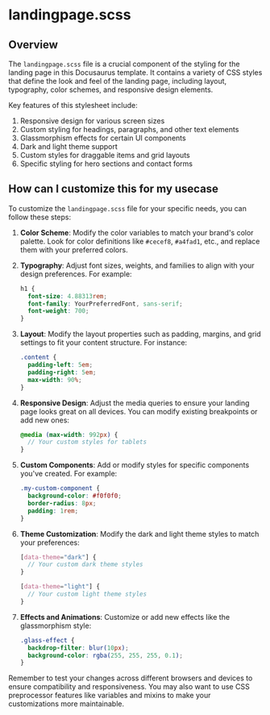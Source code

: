 # landingpage.scss

## Overview

The `landingpage.scss` file is a crucial component of the styling for the landing page in this Docusaurus template. It contains a variety of CSS styles that define the look and feel of the landing page, including layout, typography, color schemes, and responsive design elements.

Key features of this stylesheet include:

1. Responsive design for various screen sizes
2. Custom styling for headings, paragraphs, and other text elements
3. Glassmorphism effects for certain UI components
4. Dark and light theme support
5. Custom styles for draggable items and grid layouts
6. Specific styling for hero sections and contact forms

## How can I customize this for my usecase

To customize the `landingpage.scss` file for your specific needs, you can follow these steps:

1. **Color Scheme**: Modify the color variables to match your brand's color palette. Look for color definitions like `#cecef8`, `#a4fad1`, etc., and replace them with your preferred colors.

2. **Typography**: Adjust font sizes, weights, and families to align with your design preferences. For example:
   ```scss
   h1 {
     font-size: 4.88313rem;
     font-family: YourPreferredFont, sans-serif;
     font-weight: 700;
   }
   ```

3. **Layout**: Modify the layout properties such as padding, margins, and grid settings to fit your content structure. For instance:
   ```scss
   .content {
     padding-left: 5em;
     padding-right: 5em;
     max-width: 90%;
   }
   ```

4. **Responsive Design**: Adjust the media queries to ensure your landing page looks great on all devices. You can modify existing breakpoints or add new ones:
   ```scss
   @media (max-width: 992px) {
     // Your custom styles for tablets
   }
   ```

5. **Custom Components**: Add or modify styles for specific components you've created. For example:
   ```scss
   .my-custom-component {
     background-color: #f0f0f0;
     border-radius: 8px;
     padding: 1rem;
   }
   ```

6. **Theme Customization**: Modify the dark and light theme styles to match your preferences:
   ```scss
   [data-theme="dark"] {
     // Your custom dark theme styles
   }

   [data-theme="light"] {
     // Your custom light theme styles
   }
   ```

7. **Effects and Animations**: Customize or add new effects like the glassmorphism style:
   ```scss
   .glass-effect {
     backdrop-filter: blur(10px);
     background-color: rgba(255, 255, 255, 0.1);
   }
   ```

Remember to test your changes across different browsers and devices to ensure compatibility and responsiveness. You may also want to use CSS preprocessor features like variables and mixins to make your customizations more maintainable.